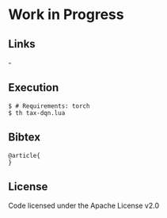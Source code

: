 
# Work in Progress


## Links

\- 

## Execution
```
$ # Requirements: torch
$ th tax-dqn.lua
```

## Bibtex
    @article{
    }


## License

Code licensed under the Apache License v2.0